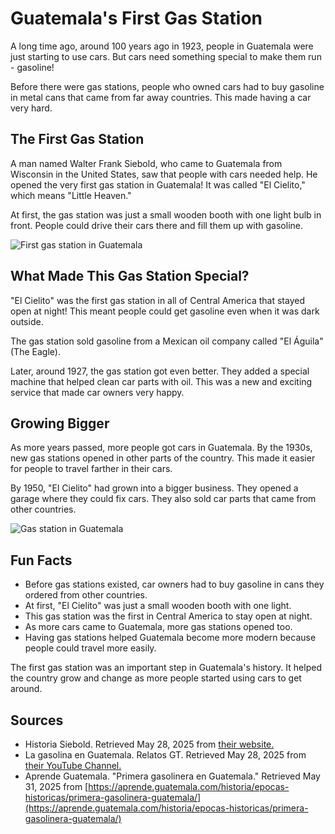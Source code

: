 # Guatemala's First Gas Station

A long time ago, around 100 years ago in 1923, people in Guatemala were just starting to use cars. But cars need something special to make them run - gasoline!

Before there were gas stations, people who owned cars had to buy gasoline in metal cans that came from far away countries. This made having a car very hard.

## The First Gas Station

A man named Walter Frank Siebold, who came to Guatemala from Wisconsin in the United States, saw that people with cars needed help. He opened the very first gas station in Guatemala! It was called "El Cielito," which means "Little Heaven."

At first, the gas station was just a small wooden booth with one light bulb in front. People could drive their cars there and fill them up with gasoline.

![First gas station in Guatemala](https://aprende.guatemala.com/wp-content/uploads/2020/04/Como-se-llamaba-la-primera-gasolinera-en-Guatemala.webp)

## What Made This Gas Station Special?

"El Cielito" was the first gas station in all of Central America that stayed open at night! This meant people could get gasoline even when it was dark outside.

The gas station sold gasoline from a Mexican oil company called "El Águila" (The Eagle).

Later, around 1927, the gas station got even better. They added a special machine that helped clean car parts with oil. This was a new and exciting service that made car owners very happy.

## Growing Bigger

As more years passed, more people got cars in Guatemala. By the 1930s, new gas stations opened in other parts of the country. This made it easier for people to travel farther in their cars.

By 1950, "El Cielito" had grown into a bigger business. They opened a garage where they could fix cars. They also sold car parts that came from other countries.

![Gas station in Guatemala](https://aprende.guatemala.com/wp-content/uploads/2020/04/cual-fue-la-primera-gasolinera-que-existio-en-Guatemala.webp)

## Fun Facts

* Before gas stations existed, car owners had to buy gasoline in cans they ordered from other countries.
* At first, "El Cielito" was just a small wooden booth with one light.
* This gas station was the first in Central America to stay open at night.
* As more cars came to Guatemala, more gas stations opened too.
* Having gas stations helped Guatemala become more modern because people could travel more easily.

The first gas station was an important step in Guatemala's history. It helped the country grow and change as more people started using cars to get around.

## Sources

* Historia Siebold. Retrieved May 28, 2025 from [their website.](https://www.autosiebold.com/nosotros)
* La gasolina en Guatemala. Relatos GT. Retrieved May 28, 2025 from [their YouTube Channel.](https://www.youtube.com/watch?v=SZkB4CbEkEs)
* Aprende Guatemala. "Primera gasolinera en Guatemala." Retrieved May 31, 2025 from [https://aprende.guatemala.com/historia/epocas-historicas/primera-gasolinera-guatemala/](https://aprende.guatemala.com/historia/epocas-historicas/primera-gasolinera-guatemala/)

